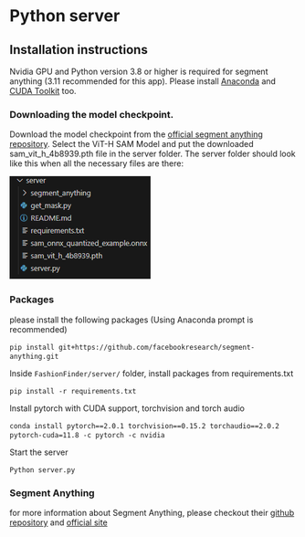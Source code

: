 # Python server

## Installation instructions

Nvidia GPU and Python version 3.8 or higher is required for segment anything (3.11 recommended for this app). Please install [Anaconda](https://www.anaconda.com/download) and [CUDA Toolkit](https://developer.nvidia.com/cuda-11-8-0-download-archive) too.


### Downloading the model checkpoint.

Download the model checkpoint from the [official segment anything repository](https://github.com/facebookresearch/segment-anything#model-checkpoints). Select the ViT-H SAM Model and put the downloaded sam_vit_h_4b8939.pth file in the server folder. The server folder should look like this when all the necessary files are there:

![Alt text](image.png)

### Packages
please install the following packages (Using Anaconda prompt is recommended)

```
pip install git+https://github.com/facebookresearch/segment-anything.git
```

Inside `FashionFinder/server/` folder, install packages from requirements.txt

```
pip install -r requirements.txt
```

Install pytorch with CUDA support, torchvision and torch audio

```
conda install pytorch==2.0.1 torchvision==0.15.2 torchaudio==2.0.2 pytorch-cuda=11.8 -c pytorch -c nvidia
```

Start the server

```
Python server.py
```

### Segment Anything

for more information about Segment Anything, please checkout their [github repository](https://github.com/facebookresearch/segment-anything) and [official site](https://segment-anything.com/)